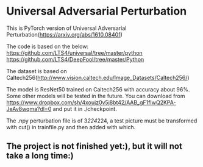 # Universal Adversarial Perturbation
This is PyTorch version of Universal Adversarial Perturbation(https://arxiv.org/abs/1610.08401)

The code is based on the below:
https://github.com/LTS4/universal/tree/master/python
https://github.com/LTS4/DeepFool/tree/master/Python

The dataset is based on Caltech256(http://www.vision.caltech.edu/Image_Datasets/Caltech256/)

The model is ResNet50 trained on Caltech256 with accuracy about 96%. Some other models will be tested in the future. You can download from https://www.dropbox.com/sh/4xoujz0v5j8bt42/AAB_gF1fIwQ2KPA-JeAv8wqma?dl=0 and put it in ./checkpoint.

The .npy perturbation file is of 3*224*224, a test picture must be transformed with cut() in trainfile.py and then added with which.

## The project is not finished yet:), but it will not take a long time:)
